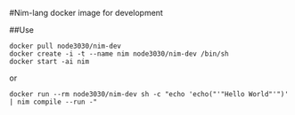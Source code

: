 #Nim-lang docker image
for development

##Use

    docker pull node3030/nim-dev
    docker create -i -t --name nim node3030/nim-dev /bin/sh
    docker start -ai nim

or

    docker run --rm node3030/nim-dev sh -c "echo 'echo("'"Hello World"'")' | nim compile --run -"

